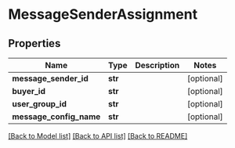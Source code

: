# MessageSenderAssignment

## Properties
Name | Type | Description | Notes
------------ | ------------- | ------------- | -------------
**message_sender_id** | **str** |  | [optional] 
**buyer_id** | **str** |  | [optional] 
**user_group_id** | **str** |  | [optional] 
**message_config_name** | **str** |  | [optional] 

[[Back to Model list]](../README.md#documentation-for-models) [[Back to API list]](../README.md#documentation-for-api-endpoints) [[Back to README]](../README.md)


